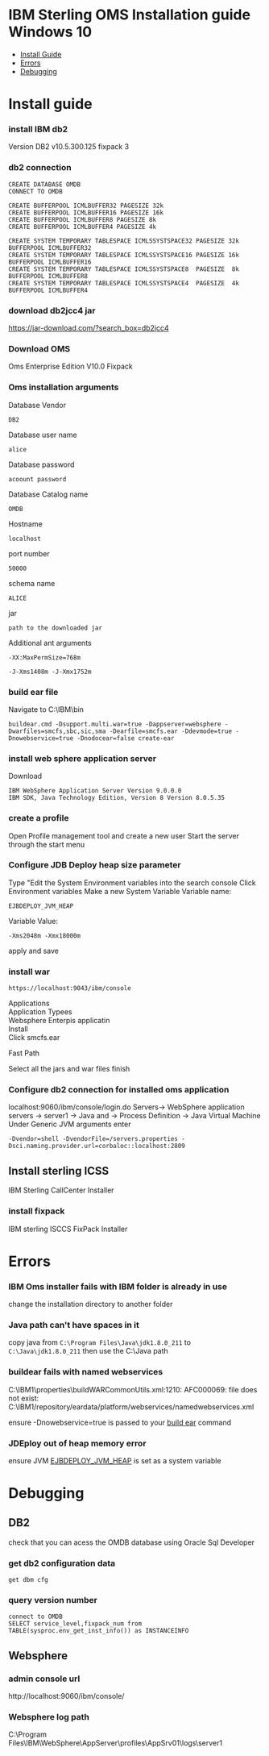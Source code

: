 # IBM Sterling OMS Installation guide Windows 10
- [Install Guide](#Install-guide)
- [Errors](#Errors)
- [Debugging](#Debugging)

# Install guide
### install IBM db2
Version DB2 v10.5.300.125                                                                                                                       fixpack 3
### db2 connection
 
    CREATE DATABASE OMDB
    CONNECT TO OMDB

    CREATE BUFFERPOOL ICMLBUFFER32 PAGESIZE 32k 
    CREATE BUFFERPOOL ICMLBUFFER16 PAGESIZE 16k 
    CREATE BUFFERPOOL ICMLBUFFER8 PAGESIZE 8k
    CREATE BUFFERPOOL ICMLBUFFER4 PAGESIZE 4k

    CREATE SYSTEM TEMPORARY TABLESPACE ICMLSSYSTSPACE32 PAGESIZE 32k BUFFERPOOL ICMLBUFFER32
    CREATE SYSTEM TEMPORARY TABLESPACE ICMLSSYSTSPACE16 PAGESIZE 16k BUFFERPOOL ICMLBUFFER16
    CREATE SYSTEM TEMPORARY TABLESPACE ICMLSSYSTSPACE8  PAGESIZE  8k BUFFERPOOL ICMLBUFFER8
    CREATE SYSTEM TEMPORARY TABLESPACE ICMLSSYSTSPACE4  PAGESIZE  4k BUFFERPOOL ICMLBUFFER4
    
### download db2jcc4 jar
https://jar-download.com/?search_box=db2jcc4

### Download OMS


Oms Enterprise Edition V10.0
Fixpack 

### Oms installation arguments

Database Vendor

    DB2
Database user name

    alice

Database password
 
    acoount password


Database Catalog name

    OMDB


Hostname

    localhost

port number

    50000

schema name

    ALICE

jar
 
    path to the downloaded jar

Additional ant arguments
 
    -XX:MaxPermSize=768m
    
    -J-Xms1408m -J-Xmx1752m
    
### build ear file
Navigate to C:\IBM\bin
 
    buildear.cmd -Dsupport.multi.war=true -Dappserver=websphere -Dwarfiles=smcfs,sbc,sic,sma -Dearfile=smcfs.ear -Ddevmode=true -Dnowebservice=true -Dnodocear=false create-ear

### install web sphere application server
Download
 
    IBM WebSphere Application Server Version 9.0.0.0
    IBM SDK, Java Technology Edition, Version 8 Version 8.0.5.35
 
### create a profile
Open Profile management tool and create a new user
Start the server through the start menu

### Configure JDB Deploy heap size parameter
Type "Edit the System Environment variables into the search console
Click Environment variables
Make a new System Variable
Variable name:
 
    EJBDEPLOY_JVM_HEAP    
    
Variable Value:
 
    -Xms2048m -Xmx18000m
apply and save
### install war

 
    https://localhost:9043/ibm/console

Applications  
Application Typees  
Websphere Enterpis applicatin  
Install  
Click smcfs.ear

Fast Path

Select all the jars and war files
finish
### Configure db2 connection  for installed oms application
localhost:9060/ibm/console/login.do
Servers-> WebSphere application servers -> server1 -> Java and  -> Process Definition -> Java Virtual Machine
Under Generic JVM arguments enter
 
    -Dvendor=shell -DvendorFile=/servers.properties -Dsci.naming.provider.url=corbaloc::localhost:2809


## Install sterling ICSS
IBM Sterling CallCenter Installer
### install fixpack
IBM sterling ISCCS FixPack Installer 

# Errors
### IBM Oms installer fails with IBM folder is already in use
change the installation directory to another folder


### Java path can't have spaces in it
copy java
from `C:\Program Files\Java\jdk1.8.0_211` to `C:\Java\jdk1.8.0_211` then use the C:\Java path

### buildear fails with named webservices 
C:\IBM1\properties\buildWARCommonUtils.xml:1210: AFC000069:  file does not exist: C:\IBM1/repository/eardata/platform/webservices/namedwebservices.xml

ensure -Dnowebservice=true is passed to your [build ear](#build-ear-file) command

### JDEploy out of heap memory error
ensure JVM  [EJBDEPLOY_JVM_HEAP](#Configure-JDB-Deploy-heap-size-parameter)  is set as a system variable
# Debugging
## DB2
check that you can acess the OMDB database using Oracle Sql Developer

### get db2 configuration data
 
    get dbm cfg
### query version number
 
    connect to OMDB
    SELECT service_level,fixpack_num from TABLE(sysproc.env_get_inst_info()) as INSTANCEINFO
 ## Websphere
 ### admin console url
 http://localhost:9060/ibm/console/
 
 ### Websphere log path
 C:\Program Files\IBM\WebSphere\AppServer\profiles\AppSrv01\logs\server1
